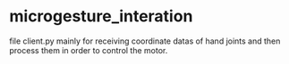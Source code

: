 # microgesture_interation

file client.py mainly for receiving coordinate datas of hand joints and then process them in order to control the motor. 
